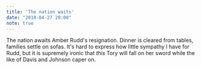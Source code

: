 ```yaml
---
title: 'The nation waits'
date: "2018-04-27 20:00"
note: true
---
```


The nation awaits Amber Rudd's resignation. Dinner is cleared from tables, families settle on sofas. It's hard to express how little sympathy I have for Rudd, but it is supremely ironic that *this* Tory will fall on her sword while the like of Davis and Johnson caper on.
